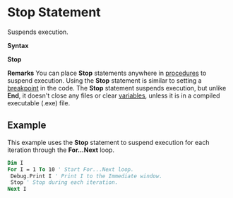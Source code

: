 
# Stop Statement

Suspends execution.

 **Syntax**

 **Stop**

 **Remarks**
You can place  **Stop** statements anywhere in [procedures](b8bdf64f-5920-1ae9-16d0-b26d09524a30.md) to suspend execution. Using the **Stop** statement is similar to setting a [breakpoint](b8bdf64f-5920-1ae9-16d0-b26d09524a30.md) in the code.
The  **Stop** statement suspends execution, but unlike **End**, it doesn't close any files or clear  [variables](b8bdf64f-5920-1ae9-16d0-b26d09524a30.md), unless it is in a compiled executable (.exe) file.

## Example

This example uses the  **Stop** statement to suspend execution for each iteration through the **For...Next** loop.


```vb
Dim I 
For I = 1 To 10 ' Start For...Next loop. 
 Debug.Print I ' Print I to the Immediate window. 
 Stop ' Stop during each iteration. 
Next I 

```

